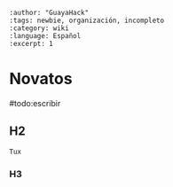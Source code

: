 ```{post} 2023-06-30
:author: "GuayaHack"
:tags: newbie, organización, incompleto
:category: wiki
:language: Español
:excerpt: 1
```

# Novatos

#todo:escribir

## H2


```{figure} template.md-data/tux.png
Tux
```



### H3


